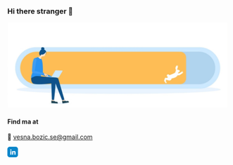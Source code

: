 ### Hi there stranger 👋


<img alt="alt_text" width="500px" src="bg.jpg" />

#### Find ma at

:email: vesna.bozic.se@gmail.com

[<img alt="alt_text" src="linkedin.png" />](https://www.linkedin.com/in/vesna-bo%C5%BEi%C4%87/)













